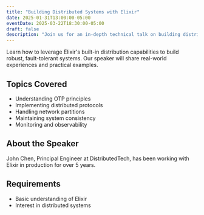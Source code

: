 ```yaml
---
title: "Building Distributed Systems with Elixir"
date: 2025-01-31T13:00:00-05:00
eventDate: 2025-03-22T18:30:00-05:00
draft: false
description: "Join us for an in-depth technical talk on building distributed systems using Elixir and OTP principles."
---
```


Learn how to leverage Elixir's built-in distribution capabilities to build robust, fault-tolerant systems. Our speaker will share real-world experiences and practical examples.

## Topics Covered

- Understanding OTP principles
- Implementing distributed protocols
- Handling network partitions
- Maintaining system consistency
- Monitoring and observability

## About the Speaker

John Chen, Principal Engineer at DistributedTech, has been working with Elixir in production for over 5 years.

## Requirements

- Basic understanding of Elixir
- Interest in distributed systems